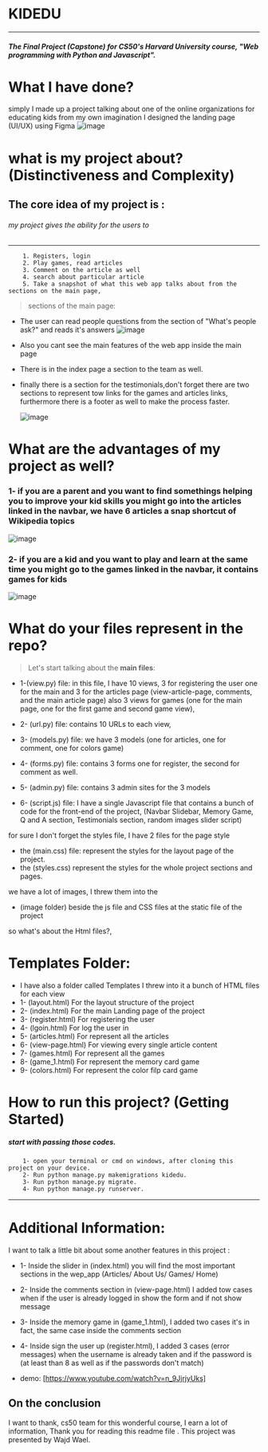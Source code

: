 # KIDEDU

---

##### The Final Project (Capstone) for CS50's Harvard University course, "Web programming with Python and Javascript".

# What I have done?

simply I made up a project talking about one of the online organizations for educating kids from my own imagination I designed the landing page (UI/UX) using Figma
![image](kidedu/static/kidedu/images/readme6.png)

# what is my project about? (Distinctiveness and Complexity)

## The core idea of my project is :

###### my project gives the ability for the users to

---

        1. Registers, login
        2. Play games, read articles
        3. Comment on the article as well
        4. search about particular article
        5. Take a snapshot of what this web app talks about from the sections on the main page,

> sections of the main page:

- The user can read people questions from the section of "What's people ask?" and reads it's answers
  ![image](kidedu/static/kidedu/images/readme5.png)

- Also you cant see the main features of the web app inside the main page

- There is in the index page a section to the team as well.

- finally there is a section for the testimonials,don't forget there are two sections to represent tow links for the games and articles links, furthermore there is a footer as well to make the process faster.

  ![image](kidedu/static/kidedu/images/readme3.png)

# What are the advantages of my project as well?

### 1- if you are a parent and you want to find somethings helping you to improve your kid skills you might go **into the articles linked in the navbar**, we have 6 articles a snap shortcut of Wikipedia topics

![image](kidedu/static/kidedu/images/readme1.png)

### 2- if you are a kid and you want **to play and learn** at the same time you might go to the games linked in the navbar, it contains games for kids

![image](kidedu/static/kidedu/images/readme2.png)

# What do your files represent in the repo?

> Let's start talking about the **main files**:

- 1-(view.py) file: in this file, I have 10 views,
  3 for registering the user one for the main and 3 for the articles page (view-article-page, comments, and the main article page) also 3 views for games (one for the main page, one for the first game and second game view),

- 2- (url.py) file: contains 10 URLs to each view,

- 3- (models.py) file: we have 3 models (one for articles, one for comment, one for colors game)

- 4- (forms.py) file: contains 3 forms one for register, the second for comment
  as well.

- 5- (admin.py) file: contains 3 admin sites for the 3 models

- 6- (script.js) file: I have a single Javascript file that contains a bunch of code for the front-end of the project, (Navbar Slidebar, Memory Game, Q and A section, Testimonials section, random images slider script)

for sure I don't forget the styles file, I have 2 files for the page style

- the (main.css) file: represent the styles for the layout page of the project.
- the (styles.css) represent the styles for the whole project sections and pages.

we have a lot of images, I threw them into the

- (image folder) beside the js file and CSS files at the static file of the project

so what's about the Html files?,

# Templates Folder:

- I have also a folder called Templates I threw into it a bunch of HTML files for each view
- 1- (layout.html) For the layout structure of the project
- 2- (index.html) For the main Landing page of the project
- 3- (register.html) For registering the user
- 4- (lgoin.html) For log the user in
- 5- (articles.html) For represent all the articles
- 6- (view-page.html) For viewing every single article content
- 7- (games.html) For represent all the games
- 8- (game_1.html) For represent the memory card game
- 9- (colors.html) For represent the color filp card game

# How to run this project? (Getting Started)

##### start with passing those codes.

        1- open your terminal or cmd on windows, after cloning this project on your device.
        2- Run python manage.py makemigrations kidedu.
        3- Run python manage.py migrate.
        4- Run python manage.py runserver.

---

# Additional Information:

I want to talk a little bit about some another features in this project :

- 1- Inside the slider in (index.html) you will find the most important sections in the wep_app (Articles/ About Us/ Games/ Home)
- 2- Inside the comments section in (view-page.html) I added tow cases when if the user is already logged in show the form and if not show message
- 3- Inside the memory game in (game_1.html), I added two cases it's in fact, the same case inside the comments section
- 4- Inside sign the user up (register.html), I added 3 cases (error messages) when the username is already taken and if the password is (at least than 8 as well as if the passwords don't match)

- demo: [https://www.youtube.com/watch?v=n_9JjrjyUks]

## On the conclusion

I want to thank, cs50 team for this wonderful course, I earn a lot of information, Thank you for reading this readme file .
This project was presented by Wajd Wael.
